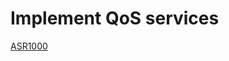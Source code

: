 # Implement QoS services


[ASR1000](https://www.cisco.com/c/en/us/products/collateral/routers/asr-1002-router/solution_overview_c22-449961.html)
